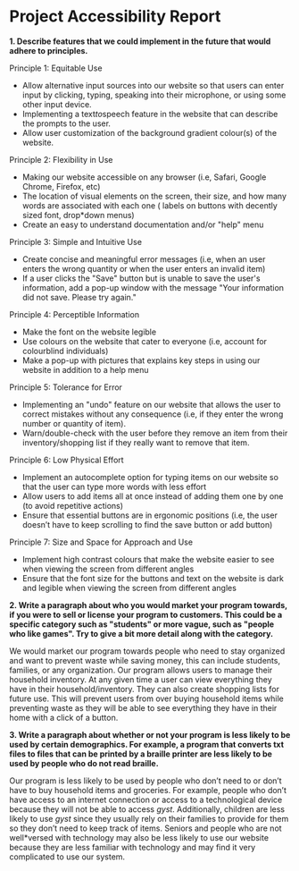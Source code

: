 # Project Accessibility Report #

**1. Describe features that we could implement in the future that would adhere to principles.**

Principle 1: Equitable Use
*  Allow alternative input sources into our website so that users can enter input by clicking, typing, speaking into their microphone, or using some other input device.
* Implementing a text*to*speech feature in the website that can describe the prompts to the user.
* Allow user customization of the background gradient colour(s) of the website.

Principle 2: Flexibility in Use
* Making our website accessible on any browser (i.e, Safari, Google Chrome, Firefox, etc)
* The location of visual elements on the screen, their size, and how many words are associated with each one ( labels on buttons with decently sized font, drop*down menus)
* Create an easy to understand  documentation and/or "help" menu

Principle 3: Simple and Intuitive Use
* Create concise and meaningful error messages (i.e, when an user enters the wrong quantity or when the user enters an invalid item)
* If a user clicks the "Save" button but is unable to save the user's information, add a pop-up window with the message "Your information did not save. Please try again."

Principle 4: Perceptible Information
* Make the font on the website legible
* Use colours on the website that cater to everyone (i.e, account for colourblind individuals)
* Make a pop-up with pictures that explains key steps in using our website in addition to a help menu

Principle 5: Tolerance for Error
* Implementing an "undo" feature on our website that allows the user to correct mistakes without any consequence (i.e, if they enter the wrong number or quantity of item).
* Warn/double-check with the user before they remove an item from their inventory/shopping list if they really want to remove that item.



Principle 6: Low Physical Effort
* Implement an autocomplete option for typing items on our website so that the user can type more words with less effort
* Allow users to add items all at once instead of adding them one by one (to avoid repetitive actions)
* Ensure that essential buttons are in ergonomic positions (i.e, the user doesn’t have to keep scrolling to find the save button or add button)

Principle 7: Size and Space for Approach and Use
* Implement high contrast colours that make the website easier to see when viewing the screen from different angles
* Ensure that the font size for the buttons and text on the website is dark and legible when viewing the screen from different angles


**2. Write a paragraph about who you would market your program towards, if you were to sell or license your program to customers. This could be a specific category such as "students" or more vague, such as "people who like games". Try to give a bit more detail along with the category.**

We would market our program towards people who need to stay organized and want to prevent waste while saving money, this can include students, families, or any organization. Our program allows users to manage their household inventory. At any given time a user can view everything they have in their household/inventory. They can also create shopping lists for future use. This will prevent users from over buying household items while preventing waste as they will be able to see everything they have in their home with a click of a button.

**3. Write a paragraph about whether or not your program is less likely to be used by certain demographics. For example, a program that converts txt files to files that can be printed by a braille printer are less likely to be used by people who do not read braille.**

Our program is less likely to be used by people who don’t need to or don’t have to buy household items and groceries. For example, people who don’t have access to an internet connection or access to a technological device because they will not be able to access _gyst_.  Additionally, children are less likely to use _gyst_ since they usually rely on their families to provide for them so they don’t need to keep track of items. Seniors and people who are not well*versed with technology may also be less likely to use our website because they are less familiar with technology and may find it very complicated to use our system.
